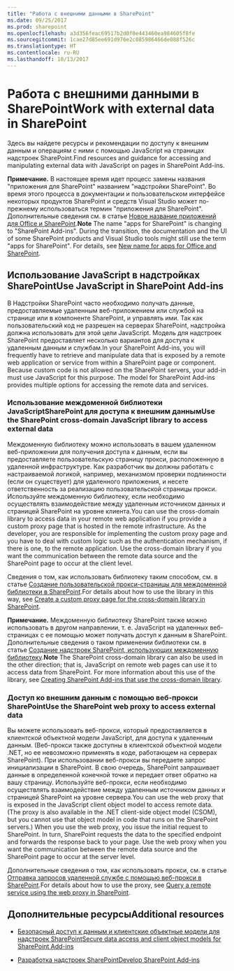 ```yaml
---
title: "Работа с внешними данными в SharePoint"
ms.date: 09/25/2017
ms.prod: sharepoint
ms.openlocfilehash: a3d356feac69517b2d0f0e443460ea984605f8fe
ms.sourcegitcommit: 1cae27d85ee691d976e2c085986466de088f526c
ms.translationtype: HT
ms.contentlocale: ru-RU
ms.lasthandoff: 10/13/2017
---
```

# <a name="work-with-external-data-in-sharepoint"></a><span data-ttu-id="8261c-102">Работа с внешними данными в SharePoint</span><span class="sxs-lookup"><span data-stu-id="8261c-102">Work with external data in SharePoint</span></span>
<span data-ttu-id="8261c-103">Здесь вы найдете ресурсы и рекомендации по доступу к внешним данным и операциям с ними с помощью JavaScript на страницах надстроек SharePoint.</span><span class="sxs-lookup"><span data-stu-id="8261c-103">Find resources and guidance for accessing and manipulating external data with JavaScript on pages in SharePoint Add-ins.</span></span>
 

 <span data-ttu-id="8261c-p101">**Примечание.** В настоящее время идет процесс замены названия "приложения для SharePoint" названием "надстройки SharePoint". Во время этого процесса в документации и пользовательском интерфейсе некоторых продуктов SharePoint и средств Visual Studio может по-прежнему использоваться термин "приложения для SharePoint". Дополнительные сведения см. в статье [Новое название приложений для Office и SharePoint](new-name-for-apps-for-sharepoint.md#bk_newname).</span><span class="sxs-lookup"><span data-stu-id="8261c-p101">**Note**  The name "apps for SharePoint" is changing to "SharePoint Add-ins". During the transition, the documentation and the UI of some SharePoint products and Visual Studio tools might still use the term "apps for SharePoint". For details, see  [New name for apps for Office and SharePoint](new-name-for-apps-for-sharepoint.md#bk_newname).</span></span>
 


## <a name="use-javascript-in-sharepoint-add-ins"></a><span data-ttu-id="8261c-107">Использование JavaScript в надстройках SharePoint</span><span class="sxs-lookup"><span data-stu-id="8261c-107">Use JavaScript in SharePoint Add-ins</span></span>
<span data-ttu-id="8261c-108"><a name="SP15Workdata_Working"> </a></span><span class="sxs-lookup"><span data-stu-id="8261c-108"></span></span>

<span data-ttu-id="8261c-p102">В Надстройки SharePoint часто необходимо получать данные, предоставляемые удаленным веб-приложением или службой на странице или в компоненте SharePoint, и управлять ими. Так как пользовательский код не разрешен на серверах SharePoint, надстройка должна использовать для этой цели JavaScript. Модель для надстроек SharePoint предоставляет несколько вариантов для доступа к удаленным данным и службам.</span><span class="sxs-lookup"><span data-stu-id="8261c-p102">In your SharePoint Add-ins, you will frequently have to retrieve and manipulate data that is exposed by a remote web application or service from within a SharePoint page or component. Because custom code is not allowed on the SharePoint servers, your add-in must use JavaScript for this purpose. The model for SharePoint Add-ins provides multiple options for accessing the remote data and services.</span></span>
 

 

### <a name="use-the-sharepoint-cross-domain-javascript-library-to-access-external-data"></a><span data-ttu-id="8261c-112">Использование междоменной библиотеки JavaScriptSharePoint для доступа к внешним данным</span><span class="sxs-lookup"><span data-stu-id="8261c-112">Use the SharePoint cross-domain JavaScript library to access external data</span></span>

<span data-ttu-id="8261c-p103">Междоменную библиотеку можно использовать в вашем удаленном веб-приложении для получения доступа к данным, если вы предоставляете пользовательскую страницу прокси, расположенную в удаленной инфраструктуре. Как разработчик вы должны работать с настраиваемой логикой, например, механизмом проверки подлинности (если он существует) для удаленного приложения, и несете ответственность за реализацию пользовательской страницы прокси. Используйте междоменную библиотеку, если необходимо осуществлять взаимодействие между удаленным источником данных и страницей SharePoint на уровне клиента.</span><span class="sxs-lookup"><span data-stu-id="8261c-p103">You can use the cross-domain library to access data in your remote web application if you provide a custom proxy page that is hosted in the remote infrastructure. As the developer, you are responsible for implementing the custom proxy page and you have to deal with custom logic such as the authentication mechanism, if there is one, to the remote application. Use the cross-domain library if you want the communication between the remote data source and the SharePoint page to occur at the client level.</span></span>
 

 
<span data-ttu-id="8261c-116">Сведения о том, как использовать библиотеку таким способом, см. в статье [Создание пользовательской прокси-страницы для междоменной библиотеки в SharePoint](create-a-custom-proxy-page-for-the-cross-domain-library-in-sharepoint.md).</span><span class="sxs-lookup"><span data-stu-id="8261c-116">For details about how to use the library in this way, see  [Create a custom proxy page for the cross-domain library in SharePoint](create-a-custom-proxy-page-for-the-cross-domain-library-in-sharepoint.md).</span></span>
 

 

 <span data-ttu-id="8261c-p104">**Примечание.** Междоменную библиотеку SharePoint также можно использовать в другом направлении, т. е. JavaScript на удаленных веб-страницах с ее помощью может получать доступ к данным в SharePoint. Дополнительные сведения о таком применении библиотеки см. в статье [Создание надстроек SharePoint, использующих междоменную библиотеку](creating-sharepoint-add-ins-that-use-the-cross-domain-library.md).</span><span class="sxs-lookup"><span data-stu-id="8261c-p104">**Note**  The SharePoint cross-domain library can also be used in the other direction; that is, JavaScript on remote web pages can use it to access data from SharePoint. For more information about this use of the library, see  [Creating SharePoint Add-ins that use the cross-domain library](creating-sharepoint-add-ins-that-use-the-cross-domain-library.md).</span></span>
 


### <a name="use-the-sharepoint-web-proxy-to-access-external-data"></a><span data-ttu-id="8261c-119">Доступ ко внешним данным с помощью веб-прокси SharePoint</span><span class="sxs-lookup"><span data-stu-id="8261c-119">Use the SharePoint web proxy to access external data</span></span>

<span data-ttu-id="8261c-p105">Вы можете использовать веб-прокси, который предоставляется в клиентской объектной модели JavaScript, для доступа к удаленным данным. (Веб-прокси также доступны в клиентской объектной модели .NET, но ее невозможно применять в коде, работающем на серверах SharePoint). При использовании веб-прокси вы передаете запрос инициализации в SharePoint. В свою очередь, SharePoint запрашивает данные в определенной конечной точке и передает ответ обратно на вашу страницу. Используйте веб-прокси, если необходимо осуществлять взаимодействие между удаленным источником данных и страницей SharePoint на уровне сервера.</span><span class="sxs-lookup"><span data-stu-id="8261c-p105">You can use the web proxy that is exposed in the JavaScript client object model to access remote data. (The proxy is also available in the .NET client-side object model (CSOM), but you cannot use that object model in code that runs on the SharePoint servers.) When you use the web proxy, you issue the initial request to SharePoint. In turn, SharePoint requests the data to the specified endpoint and forwards the response back to your page. Use the web proxy when you want the communication between the remote data source and the SharePoint page to occur at the server level.</span></span>
 

 
<span data-ttu-id="8261c-124">Дополнительные сведения о том, как использовать прокси, см. в статье [Отправка запросов удаленной службе с помощью веб-прокси в SharePoint](query-a-remote-service-using-the-web-proxy-in-sharepoint.md).</span><span class="sxs-lookup"><span data-stu-id="8261c-124">For details about how to use the proxy, see  [Query a remote service using the web proxy in SharePoint](query-a-remote-service-using-the-web-proxy-in-sharepoint.md).</span></span>
 

 

## <a name="additional-resources"></a><span data-ttu-id="8261c-125">Дополнительные ресурсы</span><span class="sxs-lookup"><span data-stu-id="8261c-125">Additional resources</span></span>
<span data-ttu-id="8261c-126"><a name="SP15Workdata_AddRes"> </a></span><span class="sxs-lookup"><span data-stu-id="8261c-126"></span></span>


-  [<span data-ttu-id="8261c-127">Безопасный доступ к данным и клиентские объектные модели для надстроек SharePoint</span><span class="sxs-lookup"><span data-stu-id="8261c-127">Secure data access and client object models for SharePoint Add-ins</span></span>](secure-data-access-and-client-object-models-for-sharepoint-add-ins.md)
    
 
-  [<span data-ttu-id="8261c-128">Разработка надстроек SharePoint</span><span class="sxs-lookup"><span data-stu-id="8261c-128">Develop SharePoint Add-ins</span></span>](develop-sharepoint-add-ins.md)
    
 

